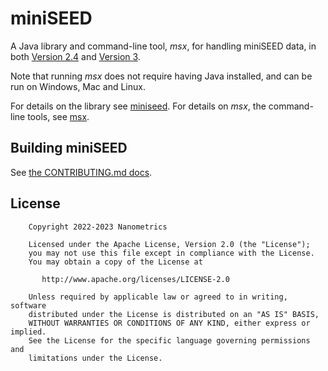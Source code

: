 # miniSEED

A Java library and command-line tool, *msx*, for handling miniSEED data, in both 
[Version 2.4](http://www.fdsn.org/pdf/SEEDManual_V2.4.pdf)
and [Version 3](https://miniseed3.readthedocs.io/en/latest/).

Note that running *msx* does not require having Java installed, and can be run on Windows, Mac and Linux.

For details on the library see [miniseed](miniseed/README.md).
For details on *msx*, the command-line tools, see [msx](msx/README.md).

## Building miniSEED

See [the CONTRIBUTING.md docs](CONTRIBUTING.md#Building_miniSEED).

## License

```
    Copyright 2022-2023 Nanometrics

    Licensed under the Apache License, Version 2.0 (the "License");
    you may not use this file except in compliance with the License.
    You may obtain a copy of the License at

       http://www.apache.org/licenses/LICENSE-2.0

    Unless required by applicable law or agreed to in writing, software
    distributed under the License is distributed on an "AS IS" BASIS,
    WITHOUT WARRANTIES OR CONDITIONS OF ANY KIND, either express or implied.
    See the License for the specific language governing permissions and
    limitations under the License.
```
